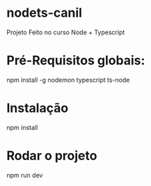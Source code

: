 # nodets-canil
Projeto Feito no curso Node + Typescript

# Pré-Requisitos globais:
npm install -g nodemon typescript ts-node

# Instalação
npm install

# Rodar o projeto
npm run dev